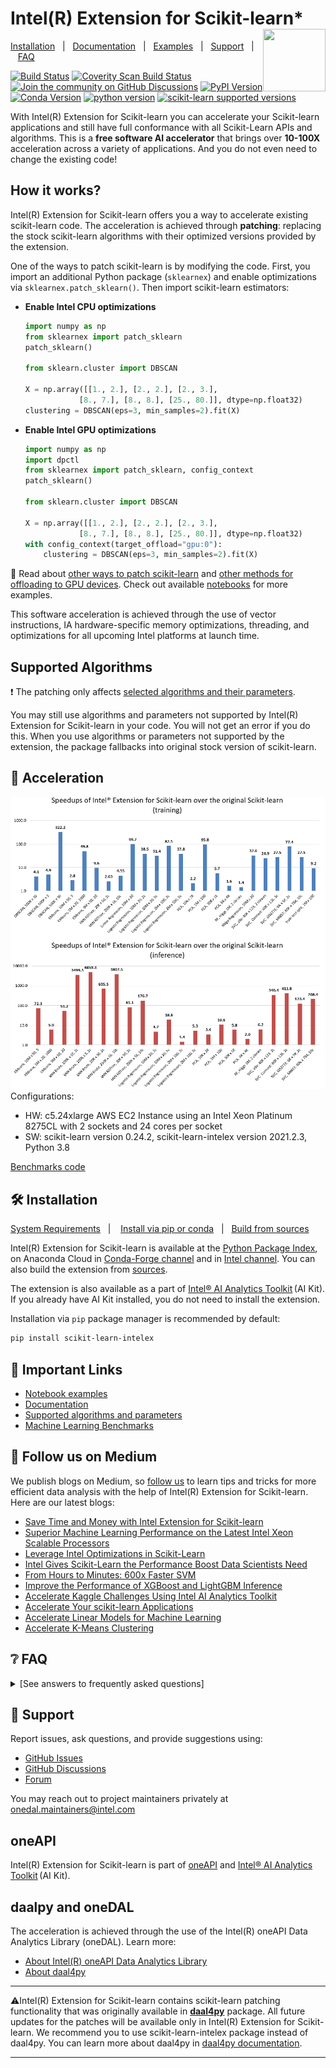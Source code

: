 # Intel(R) Extension for Scikit-learn* <a href="#oneapi"> <img align="right" width="100" height="100" src="https://spec.oneapi.io/oneapi-logo-white-scaled.jpg"></a>

[Installation](INSTALL.md)&nbsp;&nbsp;&nbsp;|&nbsp;&nbsp;&nbsp;[Documentation](https://intel.github.io/scikit-learn-intelex/)&nbsp;&nbsp;&nbsp;|&nbsp;&nbsp;&nbsp;[Examples](https://github.com/intel/scikit-learn-intelex/tree/master/examples/notebooks)&nbsp;&nbsp;&nbsp;|&nbsp;&nbsp;&nbsp;[Support](#-support)&nbsp;&nbsp;&nbsp;|&nbsp;&nbsp;&nbsp;[FAQ](#-faq)&nbsp;&nbsp;&nbsp;

[![Build Status](https://dev.azure.com/daal/daal4py/_apis/build/status/CI?branchName=master)](https://dev.azure.com/daal/daal4py/_build/latest?definitionId=9&branchName=master)
[![Coverity Scan Build Status](https://scan.coverity.com/projects/21716/badge.svg)](https://scan.coverity.com/projects/daal4py)
[![Join the community on GitHub Discussions](https://badgen.net/badge/join%20the%20discussion/on%20github/black?icon=github)](https://github.com/intel/scikit-learn-intelex/discussions)
[![PyPI Version](https://img.shields.io/pypi/v/scikit-learn-intelex)](https://pypi.org/project/scikit-learn-intelex/)
[![Conda Version](https://img.shields.io/conda/vn/conda-forge/scikit-learn-intelex)](https://anaconda.org/conda-forge/scikit-learn-intelex)
[![python version](https://img.shields.io/badge/python-3.6%20%7C%203.7%20%7C%203.8%20%7C%203.9-blue)](https://img.shields.io/badge/python-3.6%20%7C%203.7%20%7C%203.8%20%7C%203.9-blue)
[![scikit-learn supported versions](https://img.shields.io/badge/sklearn-0.22%20%7C%200.23%20%7C%200.24%20%7C%201.0-blue)](https://img.shields.io/badge/sklearn-0.22%20%7C%200.23%20%7C%200.24%20%7C%201.0-blue)

With Intel(R) Extension for Scikit-learn you can accelerate your Scikit-learn applications and still have full conformance with all Scikit-Learn APIs and algorithms. This is a **free software AI accelerator** that brings over **10-100X** acceleration across a variety of applications. And you do not even need to change the existing code!

## How it works?

Intel(R) Extension for Scikit-learn offers you a way to accelerate existing scikit-learn code.
The acceleration is achieved through **patching**: replacing the stock scikit-learn algorithms with their optimized versions provided by the extension.

One of the ways to patch scikit-learn is by modifying the code. First, you import an additional Python package (`sklearnex`) and enable optimizations via `sklearnex.patch_sklearn()`. Then import scikit-learn estimators:

- **Enable Intel CPU optimizations**

    ```py
    import numpy as np
    from sklearnex import patch_sklearn
    patch_sklearn()

    from sklearn.cluster import DBSCAN

    X = np.array([[1., 2.], [2., 2.], [2., 3.],
                [8., 7.], [8., 8.], [25., 80.]], dtype=np.float32)
    clustering = DBSCAN(eps=3, min_samples=2).fit(X)
    ```

- **Enable Intel GPU optimizations**

    ```py
    import numpy as np
    import dpctl
    from sklearnex import patch_sklearn, config_context
    patch_sklearn()

    from sklearn.cluster import DBSCAN

    X = np.array([[1., 2.], [2., 2.], [2., 3.],
                [8., 7.], [8., 8.], [25., 80.]], dtype=np.float32)
    with config_context(target_offload="gpu:0"):
        clustering = DBSCAN(eps=3, min_samples=2).fit(X)
    ```

👀 Read about [other ways to patch scikit-learn](https://intel.github.io/scikit-learn-intelex/index.html#usage) and [other methods for offloading to GPU devices](https://intel.github.io/scikit-learn-intelex/oneapi-gpu.html).
Check out available [notebooks](https://github.com/intel/scikit-learn-intelex/tree/master/examples/notebooks) for more examples.

This software acceleration is achieved through the use of vector instructions, IA hardware-specific memory optimizations, threading, and optimizations for all upcoming Intel platforms at launch time.

## Supported Algorithms

❗ The patching only affects [selected algorithms and their parameters](https://intel.github.io/scikit-learn-intelex/algorithms.html).

You may still use algorithms and parameters not supported by Intel(R) Extension for Scikit-learn in your code. You will not get an error if you do this. When you use algorithms or parameters not supported by the extension, the package fallbacks into original stock version of scikit-learn.

## 🚀 Acceleration

![](https://raw.githubusercontent.com/intel/scikit-learn-intelex/master/doc/sources/_static/scikit-learn-acceleration-2021.2.3.PNG)
Configurations:
- HW: c5.24xlarge AWS EC2 Instance using an Intel Xeon Platinum 8275CL with 2 sockets and 24 cores per socket
- SW: scikit-learn version 0.24.2, scikit-learn-intelex version 2021.2.3, Python 3.8

[Benchmarks code](https://github.com/IntelPython/scikit-learn_bench)

## 🛠 Installation

[System Requirements](https://intel.github.io/scikit-learn-intelex/system-requirements.html)&nbsp;&nbsp;&nbsp;|&nbsp;&nbsp;&nbsp; [Install via pip or conda](https://github.com/intel/scikit-learn-intelex/blob/master/INSTALL.md)&nbsp;&nbsp;&nbsp;|&nbsp;&nbsp;&nbsp;[Build from sources](INSTALL.md#build-from-sources)

Intel(R) Extension for Scikit-learn is available at the [Python Package Index](https://pypi.org/project/scikit-learn-intelex/),
on Anaconda Cloud in [Conda-Forge channel](https://anaconda.org/conda-forge/scikit-learn-intelex) and in [Intel channel](https://anaconda.org/intel/scikit-learn-intelex). You can also build the extension from [sources](INSTALL.md#build-from-sources).

The extension is also available as a part of [Intel® AI Analytics Toolkit](https://software.intel.com/content/www/us/en/develop/tools/oneapi/ai-analytics-toolkit.html) (AI Kit). If you already have AI Kit installed, you do not need to install the extension.

Installation via `pip` package manager is recommended by default:

```bash
pip install scikit-learn-intelex
```

## 🔗 Important Links
- [Notebook examples](https://github.com/intel/scikit-learn-intelex/tree/master/examples/notebooks)
- [Documentation](https://intel.github.io/scikit-learn-intelex/)
- [Supported algorithms and parameters](https://intel.github.io/scikit-learn-intelex/algorithms.html)
- [Machine Learning Benchmarks](https://github.com/IntelPython/scikit-learn_bench)

## 👀 Follow us on Medium

We publish blogs on Medium, so [follow us](https://medium.com/intel-analytics-software/tagged/machine-learning) to learn tips and tricks for more efficient data analysis with the help of Intel(R) Extension for Scikit-learn. Here are our latest blogs:

- [Save Time and Money with Intel Extension for Scikit-learn](https://medium.com/intel-analytics-software/save-time-and-money-with-intel-extension-for-scikit-learn-33627425ae4)
- [Superior Machine Learning Performance on the Latest Intel Xeon Scalable Processors](https://medium.com/intel-analytics-software/superior-machine-learning-performance-on-the-latest-intel-xeon-scalable-processor-efdec279f5a3)
- [Leverage Intel Optimizations in Scikit-Learn](https://medium.com/intel-analytics-software/leverage-intel-optimizations-in-scikit-learn-f562cb9d5544)
- [Intel Gives Scikit-Learn the Performance Boost Data Scientists Need](https://medium.com/intel-analytics-software/intel-gives-scikit-learn-the-performance-boost-data-scientists-need-42eb47c80b18)
- [From Hours to Minutes: 600x Faster SVM](https://medium.com/intel-analytics-software/from-hours-to-minutes-600x-faster-svm-647f904c31ae)
- [Improve the Performance of XGBoost and LightGBM Inference](https://medium.com/intel-analytics-software/improving-the-performance-of-xgboost-and-lightgbm-inference-3b542c03447e)
- [Accelerate Kaggle Challenges Using Intel AI Analytics Toolkit](https://medium.com/intel-analytics-software/accelerate-kaggle-challenges-using-intel-ai-analytics-toolkit-beb148f66d5a)
- [Accelerate Your scikit-learn Applications](https://medium.com/intel-analytics-software/improving-the-performance-of-xgboost-and-lightgbm-inference-3b542c03447e)
- [Accelerate Linear Models for Machine Learning](https://medium.com/intel-analytics-software/accelerating-linear-models-for-machine-learning-5a75ff50a0fe)
- [Accelerate K-Means Clustering](https://medium.com/intel-analytics-software/accelerate-k-means-clustering-6385088788a1)

## ❔ FAQ

<details><summary>[See answers to frequently asked questions]</summary>

### ❓ Are all algorithms affected by patching?

> No. The patching only affects [selected algorithms and their parameters](https://intel.github.io/scikit-learn-intelex/algorithms.html).

### ❓ What happens if I use parameters not supported by the extension?

> In cases when unsupported parameters are used, the package fallbacks into original stock version of scikit-learn. You will not get an error.

### ❓ What happens if I run algorithms not supported by the extension?

> If you use algorithms for which no optimizations are available, their original version from the stock scikit-learn is used.

### ❓ Can I see which implementation of the algorithm is currently used?

> Yes. To find out which implementation of the algorithm is currently used (Intel(R) Extension for Scikit-learn or original Scikit-learn), use the [verbose mode](https://intel.github.io/scikit-learn-intelex/verbose.html).

### ❓ How much faster scikit-learn is after the patching?

> We compare the performance of Intel(R) Extension for Scikit-Learn to other frameworks in [Machine Learning Benchmarks](https://github.com/IntelPython/scikit-learn_bench). Read [our blogs on Medium](#-follow-us-on-medium) if you are interested in the detailed comparison.

### ❓ What if the patching does not cover my scenario?

> If the patching does not cover your scenarios, [submit an issue on GitHub](https://github.com/intel/scikit-learn-intelex/issues) with the description of what you would want to have.

</details>

## 💬 Support

Report issues, ask questions, and provide suggestions using:

- [GitHub Issues](https://github.com/intel/scikit-learn-intelex/issues)
- [GitHub Discussions](https://github.com/intel/scikit-learn-intelex/discussions)
- [Forum](https://community.intel.com/t5/Intel-Distribution-for-Python/bd-p/distribution-python)

You may reach out to project maintainers privately at onedal.maintainers@intel.com

## oneAPI

Intel(R) Extension for Scikit-learn is part of [oneAPI](https://oneapi.io) and [Intel® AI Analytics Toolkit](https://software.intel.com/content/www/us/en/develop/tools/oneapi/ai-analytics-toolkit.html) (AI Kit).

## daalpy and oneDAL

The acceleration is achieved through the use of the Intel(R) oneAPI Data Analytics Library (oneDAL). Learn more:
- [About Intel(R) oneAPI Data Analytics Library](https://github.com/oneapi-src/oneDAL)
- [About daal4py](https://github.com/intel/scikit-learn-intelex/tree/master/daal4py)

---
⚠️Intel(R) Extension for Scikit-learn contains scikit-learn patching functionality that was originally available in [**daal4py**](https://github.com/intel/scikit-learn-intelex/tree/master/daal4py) package. All future updates for the patches will be available only in Intel(R) Extension for Scikit-learn. We recommend you to use scikit-learn-intelex package instead of daal4py.
You can learn more about daal4py in [daal4py documentation](https://intelpython.github.io/daal4py).

---
